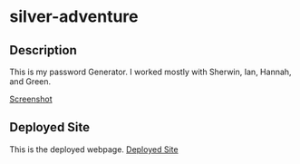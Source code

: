 # silver-adventure
## Description
This is my password Generator. I worked mostly with Sherwin, Ian, Hannah, and Green. 

[Screenshot](./silver-adventure/assets/images/password_generator_screenshot.jpg)
## Deployed Site
This is the deployed webpage.
[Deployed Site](https://scwithington.github.io/silver-adventure/)